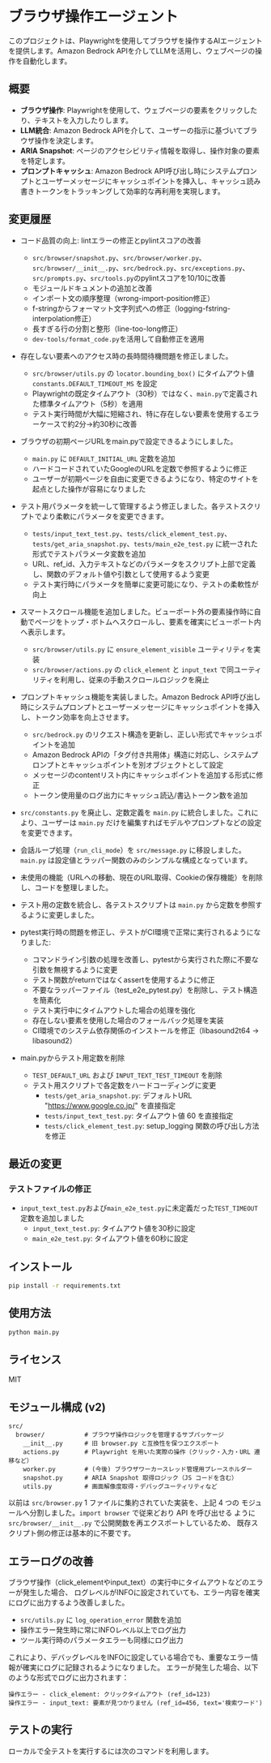 # ブラウザ操作エージェント

このプロジェクトは、Playwrightを使用してブラウザを操作するAIエージェントを提供します。Amazon Bedrock APIを介してLLMを活用し、ウェブページの操作を自動化します。

## 概要

- **ブラウザ操作**: Playwrightを使用して、ウェブページの要素をクリックしたり、テキストを入力したりします。
- **LLM統合**: Amazon Bedrock APIを介して、ユーザーの指示に基づいてブラウザ操作を決定します。
- **ARIA Snapshot**: ページのアクセシビリティ情報を取得し、操作対象の要素を特定します。
- **プロンプトキャッシュ**: Amazon Bedrock API呼び出し時にシステムプロンプトとユーザーメッセージにキャッシュポイントを挿入し、キャッシュ読み書きトークンをトラッキングして効率的な再利用を実現します。

## 変更履歴

- コード品質の向上: lintエラーの修正とpylintスコアの改善
  - `src/browser/snapshot.py`、`src/browser/worker.py`、`src/browser/__init__.py`、`src/bedrock.py`、`src/exceptions.py`、`src/prompts.py`、`src/tools.py`のpylintスコアを10/10に改善
  - モジュールドキュメントの追加と改善
  - インポート文の順序整理（wrong-import-position修正）
  - f-stringからフォーマット文字列式への修正（logging-fstring-interpolation修正）
  - 長すぎる行の分割と整形（line-too-long修正）
  - `dev-tools/format_code.py`を活用して自動修正を適用

- 存在しない要素へのアクセス時の長時間待機問題を修正しました。
  - `src/browser/utils.py` の `locator.bounding_box()` にタイムアウト値 `constants.DEFAULT_TIMEOUT_MS` を設定
  - Playwrightの既定タイムアウト（30秒）ではなく、`main.py`で定義された標準タイムアウト（5秒）を適用
  - テスト実行時間が大幅に短縮され、特に存在しない要素を使用するエラーケースで約2分→約30秒に改善

- ブラウザの初期ページURLをmain.pyで設定できるようにしました。
  - `main.py` に `DEFAULT_INITIAL_URL` 定数を追加
  - ハードコードされていたGoogleのURLを定数で参照するように修正
  - ユーザーが初期ページを自由に変更できるようになり、特定のサイトを起点とした操作が容易になりました

- テスト用パラメータを統一して管理するよう修正しました。各テストスクリプトでより柔軟にパラメータを変更できます。
  - `tests/input_text_test.py`、`tests/click_element_test.py`、`tests/get_aria_snapshot.py`、`tests/main_e2e_test.py` に統一された形式でテストパラメータ変数を追加
  - URL、ref_id、入力テキストなどのパラメータをスクリプト上部で定義し、関数のデフォルト値や引数として使用するよう変更
  - テスト実行時にパラメータを簡単に変更可能になり、テストの柔軟性が向上

- スマートスクロール機能を追加しました。ビューポート外の要素操作時に自動でページをトップ・ボトムへスクロールし、要素を確実にビューポート内へ表示します。
  - `src/browser/utils.py` に `ensure_element_visible` ユーティリティを実装
  - `src/browser/actions.py` の `click_element` と `input_text` で同ユーティリティを利用し、従来の手動スクロールロジックを廃止

- プロンプトキャッシュ機能を実装しました。Amazon Bedrock API呼び出し時にシステムプロンプトとユーザーメッセージにキャッシュポイントを挿入し、トークン効率を向上させます。
  - `src/bedrock.py` のリクエスト構造を更新し、正しい形式でキャッシュポイントを追加
  - Amazon Bedrock APIの「タグ付き共用体」構造に対応し、システムプロンプトとキャッシュポイントを別オブジェクトとして設定
  - メッセージのcontentリスト内にキャッシュポイントを追加する形式に修正
  - トークン使用量のログ出力にキャッシュ読込/書込トークン数を追加
- `src/constants.py` を廃止し、定数定義を `main.py` に統合しました。これにより、ユーザーは `main.py` だけを編集すればモデルやプロンプトなどの設定を変更できます。
- 会話ループ処理（`run_cli_mode`）を `src/message.py` に移設しました。`main.py` は設定値とラッパー関数のみのシンプルな構成となっています。
- 未使用の機能（URLへの移動、現在のURL取得、Cookieの保存機能）を削除し、コードを整理しました。
- テスト用の定数を統合し、各テストスクリプトは `main.py` から定数を参照するように変更しました。
- pytest実行時の問題を修正し、テストがCI環境で正常に実行されるようになりました:
  - コマンドライン引数の処理を改善し、pytestから実行された際に不要な引数を無視するように変更
  - テスト関数がreturnではなくassertを使用するように修正
  - 不要なラッパーファイル（test_e2e_pytest.py）を削除し、テスト構造を簡素化
  - テスト実行中にタイムアウトした場合の処理を強化
  - 存在しない要素を使用した場合のフォールバック処理を実装
  - CI環境でのシステム依存関係のインストールを修正（libasound2t64 → libasound2）
- main.pyからテスト用定数を削除
  - `TEST_DEFAULT_URL` および `INPUT_TEXT_TEST_TIMEOUT` を削除
  - テスト用スクリプトで各定数をハードコーディングに変更
    - `tests/get_aria_snapshot.py`: デフォルトURL "https://www.google.co.jp/" を直接指定
    - `tests/input_text_test.py`: タイムアウト値 60 を直接指定
    - `tests/click_element_test.py`: setup_logging 関数の呼び出し方法を修正

## 最近の変更

### テストファイルの修正
- `input_text_test.py`および`main_e2e_test.py`に未定義だった`TEST_TIMEOUT`定数を追加しました
  - `input_text_test.py`: タイムアウト値を30秒に設定
  - `main_e2e_test.py`: タイムアウト値を60秒に設定

## インストール

```bash
pip install -r requirements.txt
```

## 使用方法

```bash
python main.py
```

## ライセンス

MIT

## モジュール構成 (v2)

```
src/
  browser/           # ブラウザ操作ロジックを管理するサブパッケージ
    __init__.py      # 旧 browser.py と互換性を保つエクスポート
    actions.py       # Playwright を用いた実際の操作（クリック・入力・URL 遷移など）
    worker.py        # (今後) ブラウザワーカースレッド管理用プレースホルダー
    snapshot.py      # ARIA Snapshot 取得ロジック（JS コードを含む）
    utils.py         # 画面解像度取得・デバッグユーティリティなど
```

以前は `src/browser.py` 1 ファイルに集約されていた実装を、上記 4 つの
モジュールへ分割しました。`import browser` で従来どおり API を呼び出せる
ように `src/browser/__init__.py` で公開関数を再エクスポートしているため、
既存スクリプト側の修正は基本的に不要です。

## エラーログの改善

ブラウザ操作（click_elementやinput_text）の実行中にタイムアウトなどのエラーが発生した場合、
ログレベルがINFOに設定されていても、エラー内容を確実にログに出力するよう改善しました。

- `src/utils.py` に `log_operation_error` 関数を追加
- 操作エラー発生時に常にINFOレベル以上でログ出力
- ツール実行時のパラメータエラーも同様にログ出力

これにより、デバッグレベルをINFOに設定している場合でも、重要なエラー情報が確実にログに記録されるようになりました。
エラーが発生した場合、以下のような形式でログに出力されます：

```
操作エラー - click_element: クリックタイムアウト (ref_id=123)
操作エラー - input_text: 要素が見つかりません (ref_id=456, text='検索ワード')
```

## テストの実行

ローカルで全テストを実行するには次のコマンドを利用します。

```